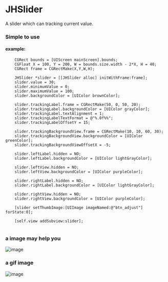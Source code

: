 # JHSlider
A slider which can tracking current value.

### Simple to use

#### example:

```
    CGRect bounds = [UIScreen mainScreen].bounds;
    CGFloat X = 100, Y = 200, W = bounds.size.width - 2*X, H = 40;
    CGRect frame = CGRectMake(X,Y,W,H);
    
    JHSlider *slider = [[JHSlider alloc] initWithFrame:frame];
    slider.value = 30;
    slider.minimumValue = 0;
    slider.maximumValue = 100;
    slider.backgroundColor = [UIColor brownColor];

    slider.trackingLabel.frame = CGRectMake(50, 0, 50, 20);
    slider.trackingLabel.backgroundColor = [UIColor grayColor];
    slider.trackingLabel.textAlignment = 1;
    slider.trackingLabelTextFormat = @"%.0f%%";
    slider.trackingLabelOffsetY = 15;
    
    slider.trackingBackgroundView.frame = CGRectMake(10, 10, 60, 30);
    slider.trackingBackgroundView.backgroundColor = [UIColor greenColor];
    slider.trackingBackgroundViewOffsetX = -5;
    
    slider.leftLabel.hidden = NO;
    slider.leftLabel.backgroundColor = [UIColor lightGrayColor];
    
    slider.leftView.hidden = NO;
    slider.leftView.backgroundColor = [UIColor purpleColor];
    
    slider.rightLabel.hidden = NO;
    slider.rightLabel.backgroundColor = [UIColor lightGrayColor];
    
    slider.rightView.hidden = NO;
    slider.rightView.backgroundColor = [UIColor purpleColor];
    
    [slider setThumbImage:[UIImage imageNamed:@"btn_adjust"] forState:0];
    
    [self.view addSubview:slider];
    
```
### a image may help you
![image](https://github.com/xjh093/JHSlider/blob/master/JHSlider.png)

### a gif image
![image](https://github.com/xjh093/JHSlider/blob/master/JHSlider.gif)
